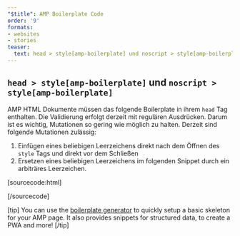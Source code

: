 ```yaml
---
"$title": AMP Boilerplate Code
order: '9'
formats:
- websites
- stories
teaser:
  text: head > style[amp-boilerplate] und noscript > style[amp-boilerplate]
---
```


<!--
This file is imported from https://github.com/ampproject/amphtml/blob/master/spec/amp-boilerplate.md.
Please do not change this file.
If you have found a bug or an issue please
have a look and request a pull request there.
-->

<!---
Copyright 2015 The AMP HTML Authors. All Rights Reserved.

Licensed under the Apache License, Version 2.0 (the "License");
you may not use this file except in compliance with the License.
You may obtain a copy of the License at

      http://www.apache.org/licenses/LICENSE-2.0

Unless required by applicable law or agreed to in writing, software
distributed under the License is distributed on an "AS-IS" BASIS,
WITHOUT WARRANTIES OR CONDITIONS OF ANY KIND, either express or implied.
See the License for the specific language governing permissions and
limitations under the License.
-->

## `head > style[amp-boilerplate]` und `noscript > style[amp-boilerplate]` <a name="head--styleamp-boilerplate-and-noscript--styleamp-boilerplate"></a>

AMP HTML Dokumente müssen das folgende Boilerplate in ihrem `head` Tag enthalten. Die Validierung erfolgt derzeit mit regulären Ausdrücken. Darum ist es wichtig, Mutationen so gering wie möglich zu halten. Derzeit sind folgende Mutationen zulässig:

1. Einfügen eines beliebigen Leerzeichens direkt nach dem Öffnen des `style` Tags und direkt vor dem Schließen
2. Ersetzen eines beliebigen Leerzeichens im folgenden Snippet durch ein arbiträres Leerzeichen.

<!-- prettier-ignore-start -->

[sourcecode:html]
<style amp-boilerplate>body{-webkit-animation:-amp-start 8s steps(1,end) 0s 1 normal both;-moz-animation:-amp-start 8s steps(1,end) 0s 1 normal both;-ms-animation:-amp-start 8s steps(1,end) 0s 1 normal both;animation:-amp-start 8s steps(1,end) 0s 1 normal both}@-webkit-keyframes -amp-start{from{visibility:hidden}to{visibility:visible}}@-moz-keyframes -amp-start{from{visibility:hidden}to{visibility:visible}}@-ms-keyframes -amp-start{from{visibility:hidden}to{visibility:visible}}@-o-keyframes -amp-start{from{visibility:hidden}to{visibility:visible}}@keyframes -amp-start{from{visibility:hidden}to{visibility:visible}}</style><noscript><style amp-boilerplate>body{-webkit-animation:none;-moz-animation:none;-ms-animation:none;animation:none}</style></noscript>
[/sourcecode]

<!-- prettier-ignore-end -->

[tip] You can use the [boilerplate generator](https://amp.dev/boilerplate) to quickly setup a basic skeleton for your AMP page. It also provides snippets for structured data, to create a PWA and more! [/tip]
